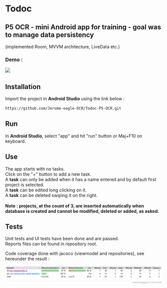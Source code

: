 # Todoc

## P5 OCR - mini Android app for training - goal was to manage data persistency
(implemented Room, MVVM architecture, LiveData etc.)

### **Demo :**

![](demo.gif)


## Installation

Import the project in **Android Studio** using the link below :

```bash
https://github.com/Jerome-eagle-OCR/Todoc-P5-OCR.git
```

## Run

In **Android Studio**, select "app" and hit "run" button or Maj+F10 on keyboard.

## Use

The app starts with no tasks.<br />
Click on the "+" button to add a new task.<br />
A **task** can only be added when it has a name entered and by default first project is selected.<br />
A **task** can be edited long clicking on it.<br />
A **task** can be deleted swiping it on the right.<br /><br />
**Note : projects, at the count of 3, are inserted automatically when database is created and cannot be modified, deleted or added, as asked.**

## Tests

Unit tests and UI tests have been done and are passed.<br />
Reports files can be found in repository root.

Code coverage done with jacoco (viewmodel and repositories), see hereunder the result :

![](jacocoDebugReport.png)
